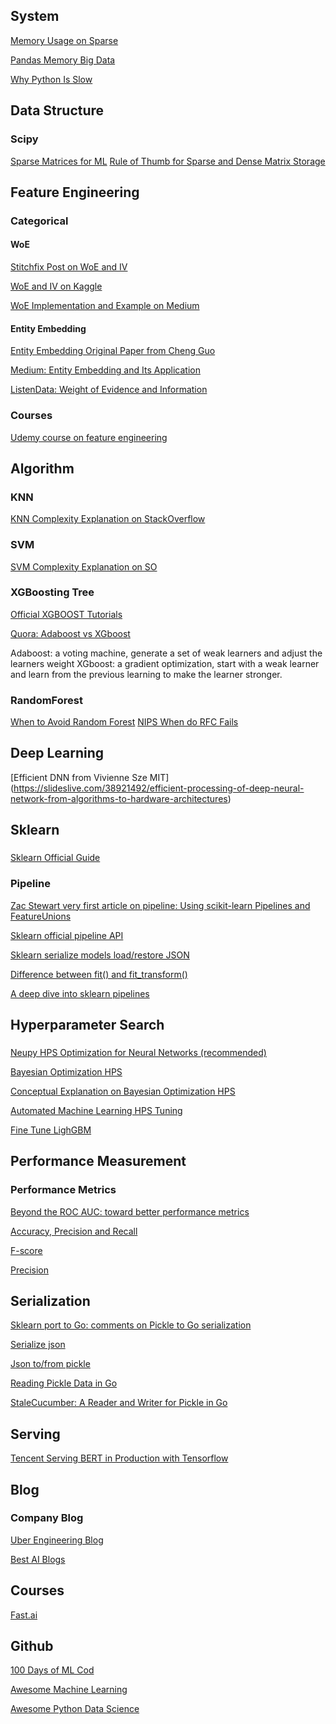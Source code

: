 ## System
[Memory Usage on Sparse](https://stackoverflow.com/questions/43979559/how-are-sparse-matrices-affecting-memory-usage)

[Pandas Memory Big Data](https://www.dataquest.io/blog/pandas-big-data/)

[Why Python Is Slow](https://jakevdp.github.io/blog/2014/05/09/why-python-is-slow/)

## Data Structure
### Scipy
[Sparse Matrices for ML](https://machinelearningmastery.com/sparse-matrices-for-machine-learning/)
[Rule of Thumb for Sparse and Dense Matrix Storage](https://scicomp.stackexchange.com/questions/30203/rule-of-thumb-for-sparse-vs-dense-matrix-storage)

## Feature Engineering
### Categorical
#### WoE
[Stitchfix Post on WoE and IV](https://multithreaded.stitchfix.com/blog/2015/08/13/weight-of-evidence/)

[WoE and IV on Kaggle](https://www.kaggle.com/pavansanagapati/weight-of-evidence-woe-information-value-iv)

[WoE Implementation and Example on Medium](https://medium.com/@sundarstyles89/weight-of-evidence-and-information-value-using-python-6f05072e83eb)

#### Entity Embedding
[Entity Embedding Original Paper from Cheng Guo](https://arxiv.org/pdf/1604.06737.pdf)

[Medium: Entity Embedding and Its Application](https://towardsdatascience.com/understanding-entity-embeddings-and-its-application-69e37ae1501d)

[ListenData: Weight of Evidence and Information](https://www.listendata.com/2015/03/weight-of-evidence-woe-and-information.html)

### Courses
[Udemy course on feature engineering](https://www.udemy.com/course/feature-engineering-for-machine-learning/)


## Algorithm
### KNN
[KNN Complexity Explanation on StackOverflow](https://stats.stackexchange.com/questions/219655/k-nn-computational-complexity)

### SVM
[SVM Complexity Explanation on SO](https://datascience.stackexchange.com/questions/989/svm-using-scikit-learn-runs-endlessly-and-never-completes-execution)

### XGBoosting Tree
[Official XGBOOST Tutorials](https://xgboost.readthedocs.io/en/latest/tutorials/model.html)

[Quora: Adaboost vs XGboost](https://www.quora.com/What-is-the-difference-between-gradient-boosting-and-adaboost)

Adaboost: a voting machine, generate a set of weak learners and adjust the learners weight 
XGboost: a gradient optimization, start with a weak learner and learn from the previous learning to make the learner stronger.

### RandomForest
[When to Avoid Random Forest](https://stats.stackexchange.com/questions/112148/when-to-avoid-random-forest)
[NIPS When do RFC Fails](https://papers.nips.cc/paper/7562-when-do-random-forests-fail.pdf)

## Deep Learning
[Efficient DNN from Vivienne Sze MIT] (https://slideslive.com/38921492/efficient-processing-of-deep-neural-network-from-algorithms-to-hardware-architectures)

## Sklearn 
###
[Sklearn Official Guide](https://scikit-learn.org/stable/user_guide.html)

### Pipeline
[Zac Stewart very first article on pipeline: Using scikit-learn Pipelines and FeatureUnions](http://zacstewart.com/2014/08/05/pipelines-of-featureunions-of-pipelines.html)

[Sklearn official pipeline API](https://scikit-learn.org/stable/modules/compose.html)

[Sklearn serialize models load/restore JSON](https://stackabuse.com/scikit-learn-save-and-restore-models/)

[Difference between fit() and fit_transform()](
https://datascience.stackexchange.com/questions/12321/difference-between-fit-and-fit-transform-in-scikit-learn-models)

[A deep dive into sklearn pipelines](https://www.kaggle.com/baghern/a-deep-dive-into-sklearn-pipelines)

## Hyperparameter Search
###
[Neupy HPS Optimization for Neural Networks (recommended)](http://neupy.com/2016/12/17/hyperparameter_optimization_for_neural_networks.html)

[Bayesian Optimization HPS](https://medium.com/vantageai/bringing-back-the-time-spent-on-hyperparameter-tuning-with-bayesian-optimisation-2e21a3198afb)

[Conceptual Explanation on Bayesian Optimization HPS](https://towardsdatascience.com/a-conceptual-explanation-of-bayesian-model-based-hyperparameter-optimization-for-machine-learning-b8172278050f)

[Automated Machine Learning HPS Tuning](https://towardsdatascience.com/automated-machine-learning-hyperparameter-tuning-in-python-dfda59b72f8a)

[Fine Tune LighGBM](https://medium.com/@pushkarmandot/https-medium-com-pushkarmandot-what-is-lightgbm-how-to-implement-it-how-to-fine-tune-the-parameters-60347819b7fc)

## Performance Measurement
### Performance Metrics
[Beyond the ROC AUC: toward better performance metrics](https://medium.com/bcggamma/beyond-the-roc-auc-toward-defining-better-performance-metrics-b11f5d35adda)

[Accuracy, Precision and Recall](https://towardsdatascience.com/accuracy-precision-recall-or-f1-331fb37c5cb9)

[F-score](https://deepai.org/machine-learning-glossary-and-terms/f-score)

[Precision](https://deepai.org/machine-learning-glossary-and-terms/precision-and-recall)

## Serialization
[Sklearn port to Go: comments on Pickle to Go serialization](https://github.com/pa-m/sklearn/issues/11)

[Serialize json](https://cmry.github.io/notes/serialize)

[Json to/from pickle](https://jsonpickle.github.io/)

[Reading Pickle Data in Go](http://www.hydrogen18.com/blog/reading-pickled-data-in-go.html)

[StaleCucumber: A Reader and Writer for Pickle in Go](https://github.com/hydrogen18/stalecucumber)

## Serving
[Tencent Serving BERT in Production with Tensorflow](http://hanxiao.io/2019/01/02/Serving-Google-BERT-in-Production-using-Tensorflow-and-ZeroMQ/)

## Blog
### Company Blog
[Uber Engineering Blog](https://eng.uber.com/)

[Best AI Blogs](https://medium.com/@alexrachnog/ultimate-following-list-to-keep-updated-in-artificial-intelligence-32776ffcd079)

## Courses
[Fast.ai](https://www.fast.ai/topics/)

## Github
[100 Days of ML Cod](https://github.com/Avik-Jain/100-Days-Of-ML-Code)

[Awesome Machine Learning](https://github.com/josephmisiti/awesome-machine-learning)

[Awesome Python Data Science](https://github.com/krzjoa/awesome-python-data-science/blob/master/README.md)
